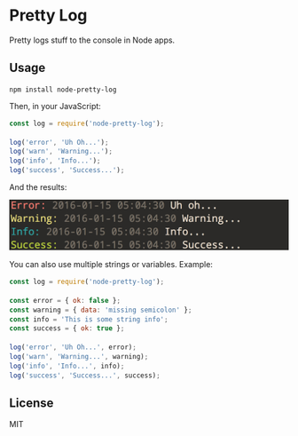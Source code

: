 # Pretty Log

Pretty logs stuff to the console in Node apps.

## Usage

```
npm install node-pretty-log
```

Then, in your JavaScript:

```javascript
const log = require('node-pretty-log');

log('error', 'Uh Oh...');
log('warn', 'Warning...');
log('info', 'Info...');
log('success', 'Success...');
```

And the results:

![Screenshot](screenshot.png)

You can also use multiple strings or variables. Example:

```javascript
const log = require('node-pretty-log');

const error = { ok: false };
const warning = { data: 'missing semicolon' };
const info = 'This is some string info';
const success = { ok: true };

log('error', 'Uh Oh...', error);
log('warn', 'Warning...', warning);
log('info', 'Info...', info);
log('success', 'Success...', success);
```

## License

MIT
